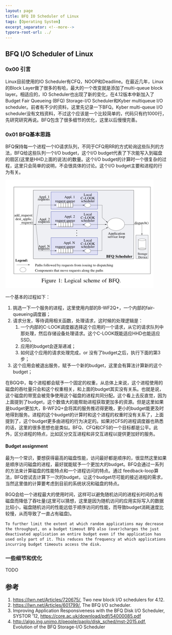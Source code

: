 ```yaml
---
layout: page
title: BFQ IO Scheduler of Linux
tags: [Operating System]
excerpt_separator: <!--more-->
typora-root-url: ../
---
```


## BFQ I/O Scheduler of Linux

### 0x00 引言

   Linux目前使用的IO Scheduler有CFQ，NOOP和Deadline。在最近几年，Linux的Block Layer做了很多的有哈，最大的一个改变就是添加了multi-queue block layer。相适应的，IO Scheduler也出现了新的变化，在4.12版本中新加入了Budget Fair Queueing (BFQ) Storage-I/O Scheduler和Kyber multiqueue I/O scheduler。前者有不少的资料，这里先记录一下BFQ。Kyber multi-queue I/O scheduler没有文档资料，不过这个应该是一个比较简单的，代码只有约1000行，先研究研究再说。BFQ包含了很多细节的优化，这里以后慢慢完善。

### 0x01 BFQ基本思路

   BFQ保持每一个进程一个IO请求队列，不同于CFQ用RR的方式轮询这些队列的方法，BFQ给这些队列一个I/O budget，这个I/O budget代表了下次能写入到磁盘的扇区(这里是HHD上面的说法)的数量。这个I/O budget的计算时一个很复杂的过程，这里只会简单的说明，不会很具体的讨论。这个I/O budget主要和进程的行为有关。

<img src="/assets/img/bfq-arch.png" alt="bfq-arch" style="zoom:50%;" />

一个基本的过程如下：

1. 挑选一下一个服务的进程，这里使用内部的B-WF2Q+，一个内部的fair-queueing调度器；
2. 请求分发，等待调用相关函数，处理请求，这时候的处理逻辑是：
   1. 一个内部的C-LOOK调度器选择这个应用的一个请求，从它的请求队列中那处理，然后存储设备处理请求。这个C-LOOK既能适应HHD也能适应SSD。
   2. 应用的budget会逐渐递减；
   3. 如何这个应用的请求处理完成，or 没有了budget之后，执行下面的第3步；
3. 这个应用会被退出服务，赋予一个新的budget，这里会有算法计算新的这个budget；

在BGQ中，每个进程都会赋予一个固定的权重，从总体上来说，这个进程使用的磁盘的吞吐量只会和这个权重相关，和上面的budget其实没有关系。也就是说，这个磁盘的带宽会被竞争使用这个磁盘的进程共同分配。这个看上去反直觉，因为上面提到了budget，这个数值大的能帮助进程获取更加多的资源。但是这里如果是budget更加大，B-WF2Q+会将其的服务推迟得更晚，更小的budget能更及时地得到服务。进程的这个budget的计算时和这个进程的权重时没有关系了，上面提到了，这个budget更多由进程的行为决定的。如果对CFS的进程调度器也熟悉的话，这里的很多思想也是类似。BFQ、CFQ和CFS的一个目标都是公平。此外，区分进程的特点，比如区分交互进程和非交互进程以提供更加好的服务。

#### Budget assignment 

  最为一个常识，要想获得最高的磁盘性能，访问最好都是顺序的，很显然这里如果是顺序访问磁盘的进程，最好就能赋予一个更加大的budget。BFQ会通过一系列的方法来计算磁盘的性能特点和一个进程访问的特点。通过 feedback-loop算法，BFQ尝试去计算下一次的budget，让这个budget尽可能的接近进程的需求，当然这里值的计算要考虑到目前的系统状况和磁盘的特点。

  BGQ会给一个进程最大的使用时间，这样可以避免随机访问的进程长时间的占有磁盘而降低了吞吐量(这里可以猜想，这里是因为随机访问的应用实际写入的数据比较小，磁盘随机访问的性能远低于顺序访问的性能，而导致budget消耗速度比较慢，从而导致了一直占有磁盘)。

```
To further limit the extent at which random applications may decrease the throughput, on a budget timeout BFQ also (over)charges the just deactivated application an entire budget even if the application has used only part of it. This reduces the frequency at which applications incurring budget timeouts access the disk.
```

### 一些细节和优化

TODO

## 参考 

1. https://lwn.net/Articles/720675/, Two new block I/O schedulers for 4.12.
2. https://lwn.net/Articles/601799/, The BFQ I/O scheduler.
3. Improving Application Responsiveness with the BFQ Disk I/O Scheduler, SYSTOR ’12, https://core.ac.uk/download/pdf/54000085.pdf
4. http://algo.ing.unimo.it/people/paolo/disk_sched/mst-2015.pdf, Evolution of the BFQ Storage-I/O Scheduler 